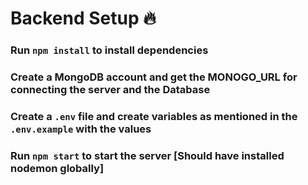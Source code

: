 # Backend Setup 🔥

  ### Run `npm install` to install dependencies

  ### Create a MongoDB account and get the MONOGO_URL for connecting the server and the Database

  ### Create a `.env` file and create variables as mentioned in the `.env.example` with the values

  ### Run `npm start` to start the server [Should have installed nodemon globally]
